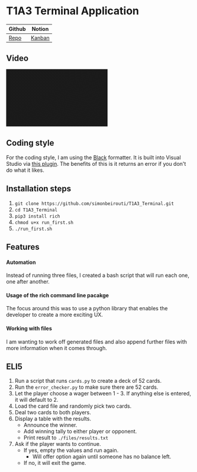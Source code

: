 # T1A3 Terminal Application

| Github                                                 | Notion                                                                                                    |
| ------------------------------------------------------ | --------------------------------------------------------------------------------------------------------- |
| [Repo](https://github.com/simonbeirouti/T1A3_Terminal) | [Kanban](https://besimon.notion.site/483391bf4cea4922b3cd61c5d57a4969?v=b42e837be2394dea8150f42f5dac8c58) |

## Video

![video here](./recording.gif)

## Coding style

For the coding style, I am using the [Black](https://github.com/psf/black) formatter. It is built into Visual Studio via [this plugin](https://marketplace.visualstudio.com/items?itemName=ms-python.black-formatter). The benefits of this is it returns an error if you don't do what it likes.

## Installation steps

1. `git clone https://github.com/simonbeirouti/T1A3_Terminal.git`
2. `cd T1A3_Terminal`
3. `pip3 install rich`
4. `chmod u+x run_first.sh`
5. `./run_first.sh`

## Features

#### Automation

Instead of running three files, I created a bash script that will run each one, one after another.

#### Usage of the rich command line pacakge

The focus around this was to use a python library that enables the developer to create a more exciting UX.

#### Working with files

I am wanting to work off generated files and also append further files with more information when it comes through.

## ELI5

1. Run a script that runs `cards.py` to create a deck of 52 cards.
2. Run the `error_checker.py` to make sure there are 52 cards.
3. Let the player choose a wager between 1 - 3. If anything else is entered, it will default to 2.
4. Load the card file and randomly pick two cards.
5. Deal two cards to both players.
6. Display a table with the results.
   - Announce the winner.
   - Add winning tally to either player or opponent.
   - Print result to `./files/results.txt`
7. Ask if the player wants to continue.
   - If yes, empty the values and run again.
     - Will offer option again until someone has no balance left.
   - If no, it will exit the game.
